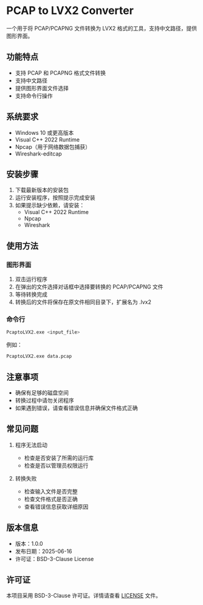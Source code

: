 # PCAP to LVX2 Converter

一个用于将 PCAP/PCAPNG 文件转换为 LVX2 格式的工具，支持中文路径，提供图形界面。

## 功能特点

- 支持 PCAP 和 PCAPNG 格式文件转换
- 支持中文路径
- 提供图形界面文件选择
- 支持命令行操作

## 系统要求

- Windows 10 或更高版本
- Visual C++ 2022 Runtime
- Npcap（用于网络数据包捕获）
- Wireshark-editcap

## 安装步骤

1. 下载最新版本的安装包
2. 运行安装程序，按照提示完成安装
3. 如果提示缺少依赖，请安装：
   - Visual C++ 2022 Runtime
   - Npcap
   - Wireshark

## 使用方法

### 图形界面

1. 双击运行程序
2. 在弹出的文件选择对话框中选择要转换的 PCAP/PCAPNG 文件
3. 等待转换完成
4. 转换后的文件将保存在原文件相同目录下，扩展名为 .lvx2

### 命令行

```bash
PcaptoLVX2.exe <input_file>
```

例如：
```bash
PcaptoLVX2.exe data.pcap
```

## 注意事项

- 确保有足够的磁盘空间
- 转换过程中请勿关闭程序
- 如果遇到错误，请查看错误信息并确保文件格式正确

## 常见问题

1. 程序无法启动
   - 检查是否安装了所需的运行库
   - 检查是否以管理员权限运行

2. 转换失败
   - 检查输入文件是否完整
   - 检查文件格式是否正确
   - 查看错误信息获取详细原因

## 版本信息

- 版本：1.0.0
- 发布日期：2025-06-16
- 许可证：BSD-3-Clause License

## 许可证

本项目采用 BSD-3-Clause 许可证。详情请查看 [LICENSE](LICENSE) 文件。 